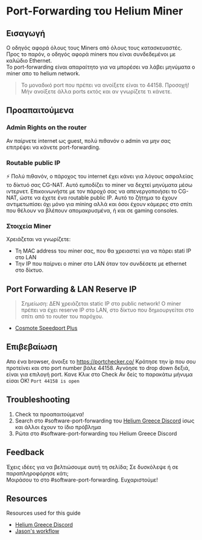 # Port-Forwarding του Helium Miner

## Εισαγωγή

Ο οδηγός αφορά όλους τους Miners από όλους τους κατασκευαστές.  
Προς το παρόν, ο οδηγός αφορά miners που είναι συνδεδεμένοι με καλώδιο Ethernet.  
Το port-forwarding είναι απαραίτητο για να μπορέσει να λάβει μηνύματα ο miner απο το helium network.  

> Το μοναδικό port που πρέπει να ανοίξετε είναι το 44158. Προσοχή! Μήν ανοίξετε άλλα ports εκτός και αν γνωρίζετε τι κάνετε.

## Προαπαιτούμενα

### Admin Rights on the router

Αν παίρνετε internet ως guest, πολύ πιθανόν o admin να μην σας επιτρέψει να κάνετε port-forwarding.

### Routable public IP

:zap: Πολύ πιθανόν, ο πάροχος του internet έχει κάνει για λόγους ασφαλείας το δίκτυό σας CG-NAT.
Αυτό εμποδίζει το miner να δεχτεί μηνύματα μέσω ιντερνετ.
Επικοινωνήστε με τον πάροχό σας να απενεργοποιήσει το CG-NAT, ώστε να έχετε ένα routable public IP.
Αυτό το ζήτημα το έχουν αντιμετωπίσει όχι μόνο για mining αλλά και όσοι έχουν κάμερες στο σπίτι που θέλουν να βλέπουν απομακρυσμένα, ή και σε gaming consoles.

### Στοιχεία Miner

Χρειάζεται να γνωρίζετε:

- Τη MAC address του miner σας, που θα χρειαστεί για να πάρει stati IP στο LAN
- Την IP που παίρνει ο miner στο LAΝ όταν τον συνδέσετε με ethernet στο δίκτυο.

## Port Forwarding & LAN Reserve IP

> Σημείωση: ΔΕΝ χρειάζεται static IP στο public network! Ο miner πρέπει να έχει reserve IP στο LAN, στο δίκτυο που δημιουργείται στο σπίτι από το router του παρόχου.

- [Cosmote Speedport Plus](cosmote/speedport-plus-port-forwarding.md)

## Επιβεβαίωση

Απο ένα browser, άνοιξε το https://portchecker.co/
Κράτησε την ip που σου προτείνει και στο port number βάλε 44158.
Αγνόησε το drop down δεξιά, είναι για επιλογή port.
Κανε Κλικ στο Check
Αν δείς το παρακάτω μήνυμα είσαι ΟΚ!
`Port 44158 is open`

## Troubleshooting

1. Check τα προαπαιτούμενα!
1. Search στο #software-port-forwarding του [Helium Greece Discord](https://discord.gg/EY6cfmay)
ίσως και άλλοι έχουν το ίδιο πρόβλημα
1. Ρώτα στο #software-port-forwarding του Helium Greece Discord

## Feedback

Έχεις ιδέες για να βελτιώσουμε αυτή τη σελίδα; Σε δυσκόλεψε ή σε παραπληροφόρησε κάτι;  
Μοιράσου το στο #software-port-forwarding. Ευχαριστούμε!

## Resources

Resources used for this guide
- [Helium Greece Discord](https://discord.gg/EY6cfmay)
- [Jason's workflow](https://cdn.discordapp.com/attachments/901775195025596446/908303528148234300/relay-v6.jpg)